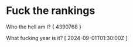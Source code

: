 # Fuck the rankings

Who the hell am I?
{ 4390768 }

What fucking year is it?
[ 2024-09-01T01:30:00Z ]
